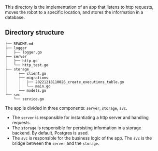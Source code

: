 This directory is the implementation of an app that listens to http requests, moves the robot to a specific location, and stores
the information in a database.

## Directory structure

```shell
├── README.md
├── logger
│   ├── logger.go
├── server
│   ├── http.go
│   └── http_test.go
├── storage
│     ├── client.go
│     ├── migrations
│     │   ├── 20221218110026_create_executions_table.go
│     │   └── main.go
│     └── models.go
└── svc
    └── service.go
```

The app is divided in three components: `server`, `storage`, `svc`.

* The `server` is responsible for instantiating a http server and handling requests.
* The `storage` is responsible for persisting information in a storage backend. By default, Postgres is used.
* The `svc` is responsible for the business logic of the app. The `svc` is the bridge between the `server` and the `storage`.
